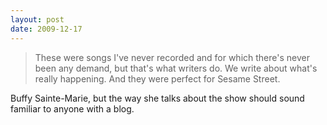 ```yaml
---
layout: post
date: 2009-12-17
--- 
```


>These were songs I've never recorded and for which there's never been any demand, but that's what writers do. We write about what's really happening. And they were perfect for Sesame Street.

Buffy Sainte-Marie, but the way she talks about the show should sound familiar to anyone with a blog.

